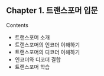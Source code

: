
## Chapter 1. 트랜스포머 입문

Contents
- 트랜스포머 소개
- 트랜스포머의 인코더 이해하기
- 트랜스포머의 디코더 이해하기
- 인코더와 디코더 결합
- 트랜스포머 학습
